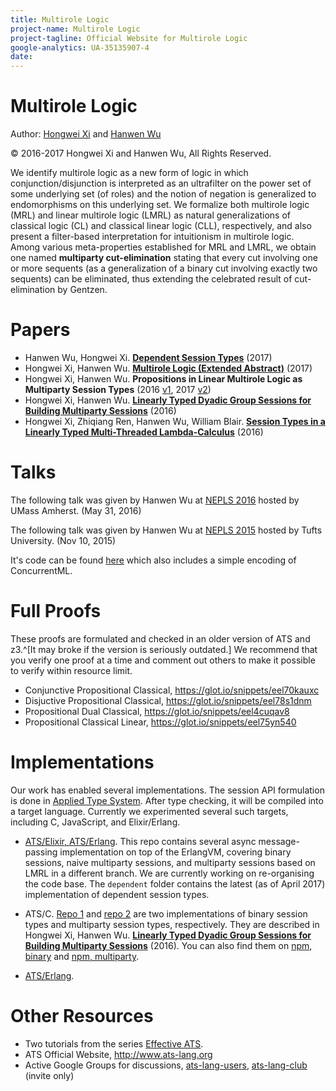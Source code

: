 ```yaml
---
title: Multirole Logic
project-name: Multirole Logic 
project-tagline: Official Website for Multirole Logic 
google-analytics: UA-35135907-4
date: 
---
```


# Multirole Logic 

Author: [Hongwei Xi](https://github.com/githwxi) and [Hanwen Wu](https://github.com/steinwaywhw)

&copy; 2016-2017 Hongwei Xi and Hanwen Wu, All Rights Reserved.

We identify multirole logic as a new form of logic in which conjunction/disjunction is interpreted as an ultrafilter on the power set of some underlying set (of roles) and the notion of negation is generalized to endomorphisms on this underlying set. We formalize both multirole logic (MRL) and linear multirole logic (LMRL) as natural generalizations of classical logic (CL) and classical linear logic (CLL), respectively, and also present a filter-based interpretation for intuitionism in multirole logic. Among various meta-properties established for MRL and LMRL, we obtain one named **multiparty cut-elimination** stating that every cut involving one or more sequents (as a generalization of a binary cut involving exactly two sequents) can be eliminated, thus extending the celebrated result of cut-elimination by Gentzen.

# Papers 

* Hanwen Wu, Hongwei Xi. [**Dependent Session Types**](./concur2017.pdf) (2017)
* Hongwei Xi, Hanwen Wu. [**Multirole Logic (Extended Abstract)**](https://arxiv.org/abs/1703.06391) (2017)
* Hongwei Xi, Hanwen Wu. **Propositions in Linear Multirole Logic as Multiparty Session Types** (2016 [v1](https://arxiv.org/abs/1611.08888), 2017 [v2](./lics2017.pdf))
* Hongwei Xi, Hanwen Wu. [**Linearly Typed Dyadic Group Sessions for Building Multiparty Sessions**](http://arxiv.org/abs/1604.03020) (2016)
* Hongwei Xi, Zhiqiang Ren, Hanwen Wu, William Blair. [**Session Types in a Linearly Typed Multi-Threaded Lambda-Calculus**](http://arxiv.org/abs/1603.03727) (2016)

# Talks

The following talk was given by Hanwen Wu at [NEPLS 2016](http://nepls.org/Events/29/) hosted by UMass Amherst. (May 31, 2016)

<script async class="speakerdeck-embed" data-id="2a3f1d2fb2ed4ea48d6a27d9959ef578" data-ratio="1.77777777777778" src="//speakerdeck.com/assets/embed.js"></script>

The following talk was given by Hanwen Wu at [NEPLS 2015](http://www.nepls.org/Events/28/) hosted by Tufts University. (Nov 10, 2015)

<script async class="speakerdeck-embed" data-id="bdd16599cfaa4245976e52600a82de83" data-ratio="1.33333333333333" src="//speakerdeck.com/assets/embed.js"></script>

It's code can be found [here](https://github.com/steinwaywhw/nepls-15-demo) which also includes a simple encoding of ConcurrentML.

# Full Proofs

These proofs are formulated and checked in an older version of ATS and z3.^[It may broke if the version is seriously outdated.] We recommend that you verify one proof at a time and comment out others to make it possible to verify within resource limit.

* Conjunctive Propositional Classical, <https://glot.io/snippets/eel70kauxc>
* Disjuctive Propositional Classical, <https://glot.io/snippets/eel78s1dnm>
* Propositional Dual Classical, <https://glot.io/snippets/eel4cuqav8>
* Propositional Classical Linear, <https://glot.io/snippets/eel75yn540>

# Implementations

Our work has enabled several implementations. The session API formulation is done in [Applied Type System](www.ats-lang.org). After type checking, it will be compiled into a target language. Currently we experimented several such targets, including C, JavaScript, and Elixir/Erlang.

* [ATS/Elixir, ATS/Erlang](https://github.com/steinwaywhw/ats-session-playground). This repo contains several async message-passing implementation on top of the ErlangVM, covering binary sessions, naive multiparty sessions, and multiparty sessions based on LMRL in a different branch. We are currently working on re-organising the code base. The `dependent` folder contains the latest (as of April 2017) implementation of dependent session types.

* ATS/C. [Repo 1](https://github.com/githwxi/ATS-Postiats/tree/master/npm-utils/contrib/libats-/hwxi/mysession-2) and [repo 2](https://github.com/githwxi/ATS-Postiats/tree/master/npm-utils/contrib/libats-/hwxi/mysession-g) are two implementations of binary session types and multiparty session types, respectively. They are described in Hongwei Xi, Hanwen Wu. [**Linearly Typed Dyadic Group Sessions for Building Multiparty Sessions**](http://arxiv.org/abs/1604.03020) (2016). You can also find them on [npm, binary](https://www.npmjs.com/package/atscntrb-hx-mysession-2) and [npm, multiparty](https://www.npmjs.com/package/atscntrb-hx-mysession-g).

* [ATS/Erlang](https://github.com/githwxi/ATS-Postiats/tree/master/contrib/CATS-atscc2erl/TEST/Sessiontype). 

# Other Resources

* Two tutorials from the series [Effective ATS](http://ats-lang.sourceforge.net/EXAMPLE/EFFECTIVATS/).
* ATS Official Website, <http://www.ats-lang.org>
* Active Google Groups for discussions, [ats-lang-users](https://groups.google.com/forum/#!forum/ats-lang-users), [ats-lang-club](https://groups.google.com/forum/#!forum/ats-lang-club) (invite only)


